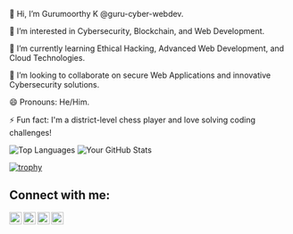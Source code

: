 👋 Hi, I’m Gurumoorthy K @guru-cyber-webdev.                                                                                                                                                                                      

👀 I’m interested in Cybersecurity, Blockchain, and Web Development.                                                                                                                                                    

🌱 I’m currently learning Ethical Hacking, Advanced Web Development, and Cloud Technologies.                                                                                                                            

💞️ I’m looking to collaborate on secure Web Applications and innovative Cybersecurity solutions.                                                                                                                      

😄 Pronouns: He/Him.                                                                                                                                                                                                   

⚡ Fun fact: I'm a district-level chess player and love solving coding challenges!








![Top Languages](https://github-readme-stats.vercel.app/api/top-langs/?username=gururv-cyber-webdev&layout=compact)     ![Your GitHub Stats](https://github-readme-stats.vercel.app/api?username=gururv-cyber-webdev&show_icons=true&theme=merco)


[![trophy](https://github-profile-trophy.vercel.app/?username=gururv-cyber-webdev)](https://github.com/ryo-ma/github-profile-trophy)


## Connect with me:
[<img align="left" alt="LinkedIn" width="22px" src="[https://cdn.jsdelivr.net/npm/simple-icons@v3/icons/linkedin.svg](https://upload.wikimedia.org/wikipedia/commons/c/ca/LinkedIn_logo_initials.png)" />](https://linkedin.com/in/https://www.linkedin.com/in/gurumoorthy-k-8a5262305/)
[<img align="left" alt="YouTube" width="22px" src="https://upload.wikimedia.org/wikipedia/commons/b/b8/YouTube_Logo_2017.svg" />](https://youtube.com/https://www.youtube.com/@worldofinsects824)
[<img align="left" alt="Instagram" width="22px" src="[https://cdn.jsdelivr.net/npm/simple-icons@v3/icons/instagram.svg](https://upload.wikimedia.org/wikipedia/commons/a/a5/Instagram_icon.png)" />](https://instagram.com/https://www.instagram.com/rv_gm_av/)
[<img align="left" alt="Facebook" width="22px" src="[https://cdn.jsdelivr.net/npm/simple-icons@v3/icons/facebook.svg](https://upload.wikimedia.org/wikipedia/commons/5/51/Facebook_f_logo_%282019%29.svg)" />](https://facebook.com/https://www.facebook.com/profile.php?id=61561141270840&mibextid=ZbWKwL)



